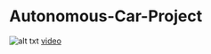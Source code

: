 # Autonomous-Car-Project

![alt txt](https://github.com/Lintik/Autonomous-Car-Project/blob/master/file.gif)
[video](https://www.youtube.com/watch?v=m2U1MjBgYG4&list=PL96ZWbQJDpxVHraZLz37dVRCdpFfgOxsy)
